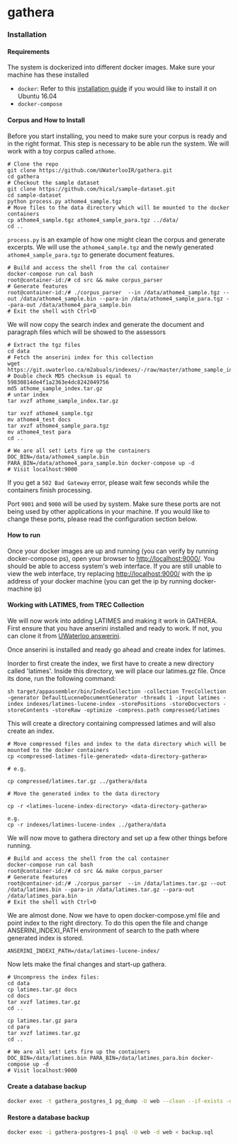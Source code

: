 # gathera


### Installation
#### Requirements
The system is dockerized into different docker images. Make sure your machine has these installed

* `docker`: Refer to this [installation guide](https://www.digitalocean.com/community/tutorials/how-to-install-and-use-docker-on-ubuntu-16-04) if you would like to install it on Ubuntu 16.04
* `docker-compose`

#### Corpus and How to Install
Before you start installing, you need to make sure your corpus is ready and in the right format. This step is necessary to be able run the system. We will work with a toy corpus called `athome`.

```
# Clone the repo
git clone https://github.com/UWaterlooIR/gathera.git
cd gathera
# Checkout the sample dataset
git clone https://github.com/hical/sample-dataset.git
cd sample-dataset
python process.py athome4_sample.tgz
# Move files to the data directory which will be mounted to the docker containers
cp athome4_sample.tgz athome4_sample_para.tgz ../data/
cd ..
```

`process.py` is an example of how one might clean the corpus and generate excerpts.
 We will use the `athome4_sample.tgz` and the newly generated `athome4_sample_para.tgz` to generate document features.


```
# Build and access the shell from the cal container
docker-compose run cal bash
root@container-id:/# cd src && make corpus_parser
# Generate features
root@container-id:/# ./corpus_parser  --in /data/athome4_sample.tgz --out /data/athome4_sample.bin --para-in /data/athome4_sample_para.tgz --para-out /data/athome4_para_sample.bin
# Exit the shell with Ctrl+D
```

We will now copy the search index and generate the document and paragraph files which will be showed to the assessors

```
# Extract the tgz files
cd data
# Fetch the anserini index for this collection
wget https://git.uwaterloo.ca/m2abuals/indexes/-/raw/master/athome_sample_index.tar.gz
# Double check MD5 checksum is equal to 59830814de4f1a2363e4dc8242049756
md5 athome_sample_index.tar.gz
# untar index
tar xvzf athome_sample_index.tar.gz

tar xvzf athome4_sample.tgz
mv athome4_test docs
tar xvzf athome4_sample_para.tgz
mv athome4_test para
cd ..

# We are all set! Lets fire up the containers
DOC_BIN=/data/athome4_sample.bin PARA_BIN=/data/athome4_para_sample.bin docker-compose up -d
# Visit localhost:9000
```

If you get a `502 Bad Gateway` error, please wait few seconds while the containers finish processing.

Port `9001` and `9000` will be used by system. Make sure these ports are not being used by other applications in your machine. If you would like to change these ports, please read the configuration section below.

#### How to run
Once your docker images are up and running (you can verify by running docker-compose ps), 
open your browser to [http://localhost:9000/](http://localhost:9000/). 
You should be able to access system's web interface. 
If you are still unable to view the web interface, 
try replacing [http://localhost:9000/](http://localhost:9000/) with the ip address 
of your docker machine (you can get the ip by running docker-machine ip)


#### Working with LATIMES, from TREC Collection
We will now work into adding LATIMES and making it work in GATHERA. First ensure that you have anserini installed and ready to work.
If not, you can clone it from [UWaterloo answerini](https://github.com/UWaterlooIR/anserini).

Once anserini is installed and ready go ahead and create index for latimes.

Inorder to first create the index, we first have to create a new directory called 'latimes'. Inside this directory, we will place our latimes.gz file. Once its done, run the following command:

```
sh target/appassembler/bin/IndexCollection -collection TrecCollection -generator DefaultLuceneDocumentGenerator -threads 1 -input latimes -index indexes/latimes-lucene-index -storePositions -storeDocvectors -storeContents -storeRaw -optimize -compress.path compressed/latimes
```

This will create a directory containing compressed latimes and will also create an index. 

```
# Move compressed files and index to the data directory which will be mounted to the docker containers
cp <compressed-latimes-file-generated> <data-directory-gathera>

# e.g.

cp compressed/latimes.tar.gz ../gathera/data

# Move the generated index to the data directory

cp -r <latimes-lucene-index-directory> <data-directory-gathera>

e.g.
cp -r indexes/latimes-lucene-index ../gathera/data
```

We will now move to gathera directory and set up a few other things before running.

```
# Build and access the shell from the cal container
docker-compose run cal bash
root@container-id:/# cd src && make corpus_parser
# Generate features
root@container-id:/# ./corpus_parser  --in /data/latimes.tar.gz --out /data/latimes.bin --para-in /data/latimes.tar.gz --para-out /data/latimes_para.bin
# Exit the shell with Ctrl+D
```

We are almost done. Now we have to open docker-compose.yml file and point index to the right directory. To do this open the file and change ANSERINI_INDEXI_PATH environment of search to the path where generated index is stored.

```
ANSERINI_INDEXI_PATH=/data/latimes-lucene-index/
```

Now lets make the final changes and start-up gathera.

```
# Uncompress the index files:
cd data
cp latimes.tar.gz docs
cd docs
tar xvzf latimes.tar.gz
cd ..

cp latimes.tar.gz para
cd para
tar xvzf latimes.tar.gz
cd ..

# We are all set! Lets fire up the containers
DOC_BIN=/data/latimes.bin PARA_BIN=/data/latimes_para.bin docker-compose up -d
# Visit localhost:9000
```

#### Create a database backup

```bash
docker exec -t gathera_postgres_1 pg_dump -U web --clean --if-exists -d web > backup.sql
```

#### Restore a database backup
```bash
docker exec -i gathera-postgres-1 psql -U web -d web < backup.sql
```